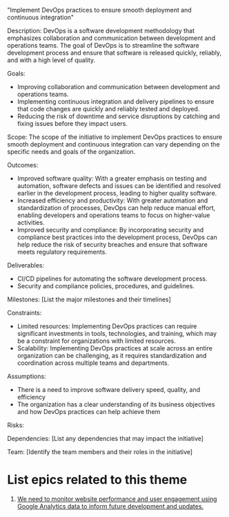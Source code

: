 "Implement DevOps practices to ensure smooth deployment and continuous integration"

Description: DevOps is a software development methodology that emphasizes collaboration and communication between development and operations teams. The goal of DevOps is to streamline the software development process and ensure that software is released quickly, reliably, and with a high level of quality.

Goals: 
* Improving collaboration and communication between development and operations teams.
* Implementing continuous integration and delivery pipelines to ensure that code changes are quickly and reliably tested and deployed.
* Reducing the risk of downtime and service disruptions by catching and fixing issues before they impact users.

Scope: The scope of the initiative to implement DevOps practices to ensure smooth deployment and continuous integration can vary depending on the specific needs and goals of the organization.

Outcomes: 
* Improved software quality: With a greater emphasis on testing and automation, software defects and issues can be identified and resolved earlier in the development process, leading to higher quality software.
* Increased efficiency and productivity: With greater automation and standardization of processes, DevOps can help reduce manual effort, enabling developers and operations teams to focus on higher-value activities.
* Improved security and compliance: By incorporating security and compliance best practices into the development process, DevOps can help reduce the risk of security breaches and ensure that software meets regulatory requirements.

Deliverables: 
* CI/CD pipelines for automating the software development process.
* Security and compliance policies, procedures, and guidelines.

Milestones: [List the major milestones and their timelines]

Constraints: 
* Limited resources: Implementing DevOps practices can require significant investments in tools, technologies, and training, which may be a constraint for organizations with limited resources.
* Scalability: Implementing DevOps practices at scale across an entire organization can be challenging, as it requires standardization and coordination across multiple teams and departments.

Assumptions: 
* There is a need to improve software delivery speed, quality, and efficiency 
* The organization has a clear understanding of its business objectives and how DevOps practices can help achieve them  

Risks: 

Dependencies: [List any dependencies that may impact the initiative]

Team: [Identify the team members and their roles in the initiative]

# List epics related to this theme
1. [We need to monitor website performance and user engagement using Google Analytics data to inform future development and updates.](../../templates/theme/initiatives/epics/epic5.md)
